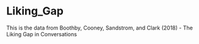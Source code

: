 # Liking_Gap
This is the data from Boothby, Cooney, Sandstrom, and Clark (2018) - The Liking Gap in Conversations
